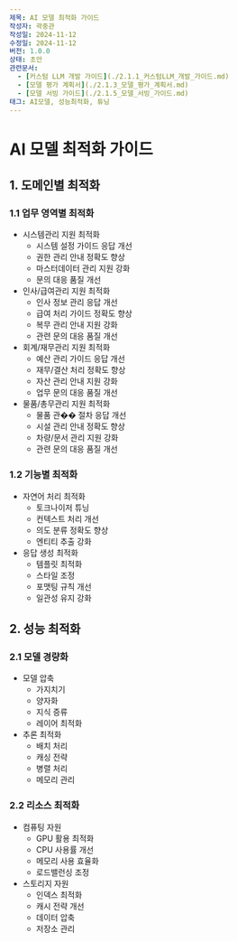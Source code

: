 ```yaml
---
제목: AI 모델 최적화 가이드
작성자: 곽중관
작성일: 2024-11-12
수정일: 2024-11-12
버전: 1.0.0
상태: 초안
관련문서:
  - [커스텀 LLM 개발 가이드](./2.1.1_커스텀LLM_개발_가이드.md)
  - [모델 평가 계획서](./2.1.3_모델_평가_계획서.md)
  - [모델 서빙 가이드](./2.1.5_모델_서빙_가이드.md)
태그: AI모델, 성능최적화, 튜닝
---
```


# AI 모델 최적화 가이드

## 1. 도메인별 최적화

### 1.1 업무 영역별 최적화
- 시스템관리 지원 최적화
  - 시스템 설정 가이드 응답 개선
  - 권한 관리 안내 정확도 향상
  - 마스터데이터 관리 지원 강화
  - 문의 대응 품질 개선
- 인사/급여관리 지원 최적화
  - 인사 정보 관리 응답 개선
  - 급여 처리 가이드 정확도 향상
  - 복무 관리 안내 지원 강화
  - 관련 문의 대응 품질 개선
- 회계/재무관리 지원 최적화
  - 예산 관리 가이드 응답 개선
  - 재무/결산 처리 정확도 향상
  - 자산 관리 안내 지원 강화
  - 업무 문의 대응 품질 개선
- 물품/총무관리 지원 최적화
  - 물품 관�� 절차 응답 개선
  - 시설 관리 안내 정확도 향상
  - 차량/문서 관리 지원 강화
  - 관련 문의 대응 품질 개선

### 1.2 기능별 최적화
- 자연어 처리 최적화
  - 토크나이저 튜닝
  - 컨텍스트 처리 개선
  - 의도 분류 정확도 향상
  - 엔티티 추출 강화
- 응답 생성 최적화
  - 템플릿 최적화
  - 스타일 조정
  - 포맷팅 규칙 개선
  - 일관성 유지 강화

## 2. 성능 최적화

### 2.1 모델 경량화
- 모델 압축
  - 가지치기
  - 양자화
  - 지식 증류
  - 레이어 최적화
- 추론 최적화
  - 배치 처리
  - 캐싱 전략
  - 병렬 처리
  - 메모리 관리

### 2.2 리소스 최적화
- 컴퓨팅 자원
  - GPU 활용 최적화
  - CPU 사용률 개선
  - 메모리 사용 효율화
  - 로드밸런싱 조정
- 스토리지 자원
  - 인덱스 최적화
  - 캐시 전략 개선
  - 데이터 압축
  - 저장소 관리